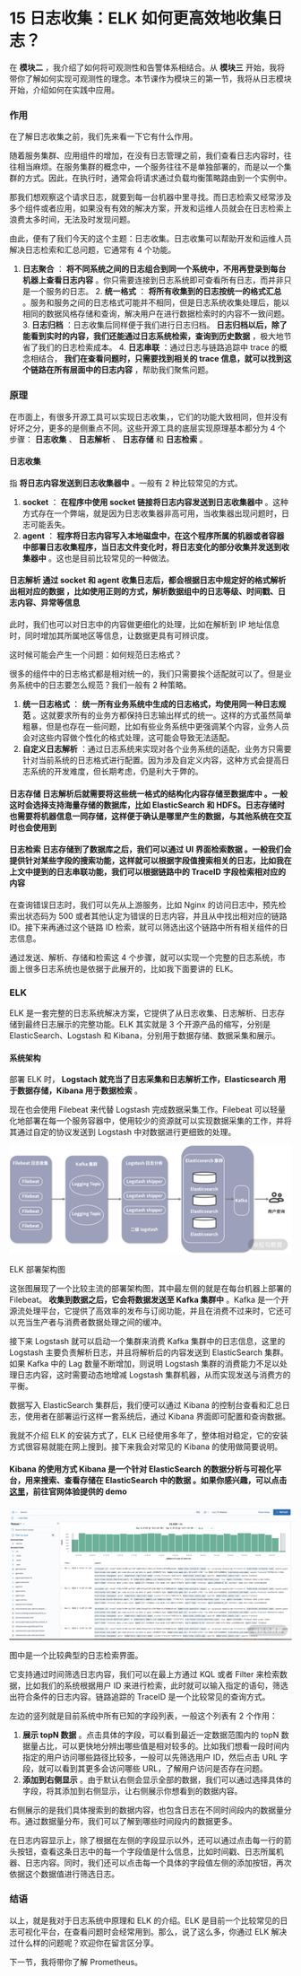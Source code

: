 # 15 日志收集：ELK 如何更高效地收集日志？

在 **模块二** ，我介绍了如何将可观测性和告警体系相结合。从 **模块三** 开始，我将带你了解如何实现可观测性的理念。本节课作为模块三的第一节，我将从日志模块开始，介绍如何在实践中应用。

### 作用

在了解日志收集之前，我们先来看一下它有什么作用。

随着服务集群、应用组件的增加，在没有日志管理之前，我们查看日志内容时，往往相当麻烦。在服务集群的概念中，一个服务往往不是单独部署的，而是以一个集群的方式。因此，在执行时，通常会将请求通过负载均衡策略路由到一个实例中。

那我们想观察这个请求日志，就要到每一台机器中里寻找。而日志检索又经常涉及多个组件或者应用，如果没有有效的解决方案，开发和运维人员就会在日志检索上浪费太多时间，无法及时发现问题。

由此，便有了我们今天的这个主题：日志收集。日志收集可以帮助开发和运维人员解决日志检索和汇总问题，它通常有 4 个功能。

1. **日志聚合** ： **将不同系统之间的日志组合到同一个系统中，不用再登录到每台机器上查看日志内容** 。你只需要连接到日志系统即可查看所有日志，而并非只是一个服务的日志。
   2. **统一格式** ： **将所有收集到的日志按统一的格式汇总** 。服务和服务之间的日志格式可能并不相同，但是日志系统收集处理后，能以相同的数据风格存储和查询，解决用户在进行数据检索时的内容不一致问题。
   3. **日志归档** ：日志收集后同样便于我们进行日志归档。 **日志归档以后，除了能看到实时的内容，我们还能通过日志系统检索，查询到历史数据** ，极大地节省了我们的日志检索成本。
   4. **日志串联** ：通过日志与链路追踪中 trace 的概念相结合， **我们在查看问题时，只需要找到相关的 trace 信息，就可以找到这个链路在所有层面中的日志内容** ，帮助我们聚焦问题。

### 原理

在市面上，有很多开源工具可以实现日志收集，，它们的功能大致相同，但并没有好坏之分，更多的是侧重点不同。这些开源工具的底层实现原理基本都分为 4 个步骤： **日志收集** 、 **日志解析** 、 **日志存储** 和 **日志检索** 。

#### 日志收集

指 **将日志内容发送到日志收集器中** 。一般有 2 种比较常见的方式。

1. **socket** ： **在程序中使用 socket 链接将日志内容发送到日志收集器中** 。这种方式存在一个弊端，就是因为日志收集器非高可用，当收集器出现问题时，日志可能丢失。
2. **agent** ： **程序将日志内容写入本地磁盘中，在这个程序所属的机器或者容器中部署日志收集程序，当日志文件变化时，将日志变化的部分收集并发送到收集器中** 。这也是目前比较常见的一种做法。

#### 日志解析 **通过 socket 和 agent 收集日志后，都会根据日志中规定好的格式解析出相对应的数据** ，比如使用正则的方式，解析数据组中的日志等级、时间戳、日志内容、异常等信息

此时，我们也可以对日志中的内容做更细化的处理，比如在解析到 IP 地址信息时，同时增加其所属地区等信息，让数据更具有可辨识度。

这时候可能会产生一个问题：如何规范日志格式？

很多的组件中的日志格式都是相对统一的，我们只需要挨个适配就可以了。但是业务系统中的日志要怎么规范？我们一般有 2 种策略。

1. **统一日志格式** ： **统一所有业务系统中生成的日志格式，均使用同一种日志规范** 。这就要求所有的业务方都保持日志输出样式的统一。这样的方式虽然简单粗暴，但是也存在一些问题，比如有些业务系统中更强调某个内容，业务人员会对这些内容做个性化的格式处理，这可能会导致无法适配。
2. **自定义日志解析** ：通过日志系统来实现对各个业务系统的适配，业务方只需要针对当前系统的日志格式进行配置。因为涉及自定义内容，这种方式会提高日志系统的开发难度，但长期考虑，仍是利大于弊的。

#### 日志存储 **日志解析后就需要将这些统一格式的结构化内容存储至数据库中** 。一般这时会选择支持海量存储的数据库，比如 ElasticSearch 和 HDFS。日志存储时也需要将机器信息一同存储，这样便于确认是哪里产生的数据，与其他系统在交互时也会使用到

#### 日志检索 **日志存储到了数据库之后，我们可以通过 UI 界面检索数据** 。一般我们会提供针对某些字段的搜索功能，这样就可以根据字段值搜索相关的日志，比如我在上文中提到的日志串联功能，我们可以根据链路中的 TraceID 字段检索相对应的内容

在查询错误日志时，我们可以先从上游服务，比如 Nginx 的访问日志中，预先检索出状态码为 500 或者其他认定为错误的日志内容，并且从中找出相对应的链路 ID。接下来再通过这个链路 ID 检索，就可以筛选出这个链路中所有相关组件的日志信息。

通过发送、解析、存储和检索这 4 个步骤，就可以实现一个完整的日志系统，市面上很多日志系统也是依据于此展开的，比如我下面要讲的 ELK。

### ELK

ELK 是一套完整的日志系统解决方案，它提供了从日志收集、日志解析、日志存储到最终日志展示的完整功能。ELK 其实就是 3 个开源产品的缩写，分别是 ElasticSearch、Logstash 和 Kibana，分别用于数据存储、数据采集和展示。

#### 系统架构

部署 ELK 时， **Logstach 就充当了日志采集和日志解析工作，Elasticsearch 用于数据存储，Kibana 用于数据检索** 。

现在也会使用 Filebeat 来代替 Logstash 完成数据采集工作。Filebeat 可以轻量化地部署在每一个服务容器中，使用较少的资源就可以实现数据采集的工作，并将其通过自定的协议发送到 Logstash 中对数据进行更细致的处理。

![图片1.png](assets/CgqCHl9jGXCAfpR6AAHIsybiU8I217.png)

ELK 部署架构图

这张图展现了一个比较主流的部署架构图，其中最左侧的就是在每台机器上部署的 Filebeat。 **收集到数据之后，它会将数据发送至 Kafka 集群中** 。Kafka 是一个开源流处理平台，它提供了高效率的发布与订阅功能，并且在消费不过来时，它还可以充当生产者与消费者数据处理之间的缓冲。

接下来 Logstash 就可以启动一个集群来消费 Kafka 集群中的日志信息，这里的 Logstash 主要负责解析日志，并且将解析后的内容发送到 ElasticSearch 集群。如果 Kafka 中的 Lag 数量不断增加，则说明 Logstash 集群的消费能力不足以处理日志内容，这时需要动态地增减 Logstash 集群机器，从而实现发送与消费方的平衡。

数据写入 ElasticSearch 集群后，我们便可以通过 Kibana 的控制台查看和汇总日志，使用者在部署运行这样一套系统后，通过 Kibana 界面即可配置和查询数据。

我就不介绍 ELK 的安装方式了，ELK 已经使用多年了，整体相对稳定，它的安装方式很容易就能在网上搜到。接下来我会对常见的 Kibana 的使用做简要说明。

#### Kibana 的使用方式 **Kibana 是一个针对 ElasticSearch 的数据分析与可视化平台，用来搜索、查看存储在 ElasticSearch 中的数据** 。如果你感兴趣，可以点击[这里](https://demo.elastic.co/app/kibana#/discover)，前往官网体验提供的 demo

![Drawing 1.png](assets/Ciqc1F9gjhSAAQLeAAUetyp06UA251.png)

图中是一个比较典型的日志检索界面。

它支持通过时间筛选日志内容，我们可以在最上方通过 KQL 或者 Filter 来检索数据，比如我们的系统根据用户 ID 来进行检索，此时就可以输入指定的语句，筛选出符合条件的日志内容。链路追踪的 TraceID 是一个比较常见的查询方式。

左边的竖列就是目前系统中所有已知的字段列表，一般这个列表有 2 个作用：

1. **展示 topN 数据** 。点击具体的字段，可以看到最近一定数据范围内的 topN 数据量占比，可以更快地分辨出哪些值是相对较多的。比如我们想看一段时间内指定的用户访问哪些路径比较多，一般可以先筛选用户 ID，然后点击 URL 字段，就可以看到其更多会访问哪些 URL，了解用户访问是否存在问题。
2. **添加到右侧显示** 。由于默认右侧会显示全部的数据，我们可以通过选择具体的字段，将其添加到右侧显示，让右侧展示你想看到的数据内容。

右侧展示的是我们具体搜索到的数据内容，也包含日志在不同时间段内的数据量分布。通过数据量分布，我们可以了解到哪些时间段内的数据更多。

在日志内容显示上，除了根据在左侧的字段显示以外，还可以通过点击每一行的箭头按钮，查看这条日志中的每一个字段值是什么信息，比如时间戳、日志所属机器、日志内容。同时，我们还可以点击每一个具体的字段值左侧的添加按钮，再次依据这个数据值进行筛选日志。

### 结语

以上，就是我对于日志系统中原理和 ELK 的介绍。ELK 是目前一个比较常见的日志可视化平台，在查看问题时会经常用到。那么，说了这么多，你通过 ELK 解决过什么样的问题呢？欢迎你在留言区分享。

下一节，我将带你了解 Prometheus。
